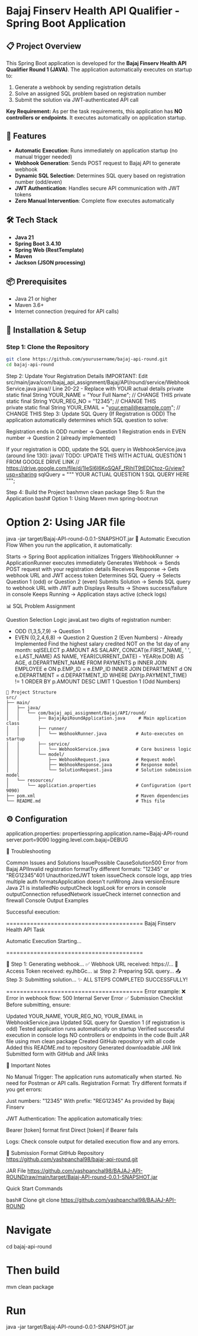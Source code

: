 # Bajaj Finserv Health API Qualifier - Spring Boot Application

## 📋 Project Overview

This Spring Boot application is developed for the **Bajaj Finserv Health API Qualifier Round 1 (JAVA)**. The application automatically executes on startup to:
1. Generate a webhook by sending registration details
2. Solve an assigned SQL problem based on registration number
3. Submit the solution via JWT-authenticated API call

**Key Requirement:** As per the task requirements, this application has **NO controllers or endpoints**. It executes automatically on application startup.

## 🚀 Features

- **Automatic Execution**: Runs immediately on application startup (no manual trigger needed)
- **Webhook Generation**: Sends POST request to Bajaj API to generate webhook
- **Dynamic SQL Selection**: Determines SQL query based on registration number (odd/even)
- **JWT Authentication**: Handles secure API communication with JWT tokens
- **Zero Manual Intervention**: Complete flow executes automatically

## 🛠️ Tech Stack

- **Java 21**
- **Spring Boot 3.4.10**
- **Spring Web (RestTemplate)**
- **Maven**
- **Jackson (JSON processing)**

## 📦 Prerequisites

- Java 21 or higher
- Maven 3.6+
- Internet connection (required for API calls)

## 🔧 Installation & Setup

### Step 1: Clone the Repository
```bash
git clone https://github.com/yourusername/bajaj-api-round.git
cd bajaj-api-round
```
Step 2: Update Your Registration Details
IMPORTANT: Edit src/main/java/com/bajaj_api_assignment/Bajaj/API/round/service/WebhookService.java
java// Line 20-22 - Replace with YOUR actual details
private static final String YOUR_NAME = "Your Full Name";  // CHANGE THIS
private static final String YOUR_REG_NO = "12345";  // CHANGE THIS  
private static final String YOUR_EMAIL = "your.email@example.com";  // CHANGE THIS
Step 3: Update SQL Query (If Registration is ODD)
The application automatically determines which SQL question to solve:

Registration ends in ODD number → Question 1
Registration ends in EVEN number → Question 2 (already implemented)

If your registration is ODD, update the SQL query in WebhookService.java (around line 130):
java// TODO: UPDATE THIS WITH ACTUAL QUESTION 1 FROM GOOGLE DRIVE LINK
// https://drive.google.com/file/d/1IeSI6l6KoSQAF_fRihIT9tEDICtoz-G/view?usp=sharing
sqlQuery = """
    YOUR ACTUAL QUESTION 1 SQL QUERY HERE
    """;
    
Step 4: Build the Project
bashmvn clean package
Step 5: Run the Application
bash# Option 1: Using Maven
mvn spring-boot:run

# Option 2: Using JAR file
java -jar target/Bajaj-API-round-0.0.1-SNAPSHOT.jar
🔄 Automatic Execution Flow
When you run the application, it automatically:

Starts → Spring Boot application initializes
Triggers WebhookRunner → ApplicationRunner executes immediately
Generates Webhook → Sends POST request with your registration details
Receives Response → Gets webhook URL and JWT access token
Determines SQL Query → Selects Question 1 (odd) or Question 2 (even)
Submits Solution → Sends SQL query to webhook URL with JWT auth
Displays Results → Shows success/failure in console
Keeps Running → Application stays active (check logs)

📊 SQL Problem Assignment

Question Selection Logic
javaLast two digits of registration number:
- ODD (1,3,5,7,9) → Question 1
- EVEN (0,2,4,6,8) → Question 2
Question 2 (Even Numbers) - Already Implemented
Find the highest salary credited NOT on the 1st day of any month:
sqlSELECT 
    p.AMOUNT AS SALARY,
    CONCAT(e.FIRST_NAME, ' ', e.LAST_NAME) AS NAME,
    YEAR(CURRENT_DATE) - YEAR(e.DOB) AS AGE,
    d.DEPARTMENT_NAME
FROM PAYMENTS p
INNER JOIN EMPLOYEE e ON p.EMP_ID = e.EMP_ID
INNER JOIN DEPARTMENT d ON e.DEPARTMENT = d.DEPARTMENT_ID
WHERE DAY(p.PAYMENT_TIME) != 1
ORDER BY p.AMOUNT DESC
LIMIT 1
Question 1 (Odd Numbers)

```
📁 Project Structure
src/
├── main/
│   ├── java/
│   │   └── com/bajaj_api_assignment/Bajaj/API/round/
│   │       ├── BajajApiRoundApplication.java     # Main application class
│   │       ├── runner/
│   │       │   └── WebhookRunner.java           # Auto-executes on startup
│   │       ├── service/
│   │       │   └── WebhookService.java          # Core business logic
│   │       └── model/
│   │           ├── WebhookRequest.java          # Request model
│   │           ├── WebhookResponse.java         # Response model
│   │           └── SolutionRequest.java         # Solution submission model
│   └── resources/
│       └── application.properties               # Configuration (port 9090)
├── pom.xml                                      # Maven dependencies
└── README.md                                    # This file
```

## ⚙️ Configuration

application.properties:
propertiesspring.application.name=Bajaj-API-round
server.port=9090
logging.level.com.bajaj=DEBUG

🐛 Troubleshooting

Common Issues and Solutions
IssuePossible CauseSolution500 Error from Bajaj APIInvalid registration formatTry different formats: "12345" or "REG12345"401 UnauthorizedJWT token issueCheck console logs, app tries multiple auth formatsApplication doesn't runWrong Java versionEnsure Java 21 is installedNo outputCheck logsLook for errors in console outputConnection refusedNetwork issueCheck internet connection and firewall
Console Output Examples

Successful execution:

========================================
Bajaj Finserv Health API Task

Automatic Execution Starting...

========================================

📡 Step 1: Generating webhook...
✅ Webhook URL received: https://...
🔑 Access Token received: eyJhbGc...
📊 Step 2: Preparing SQL query...
📤 Step 3: Submitting solution...
✨ ALL STEPS COMPLETED SUCCESSFULLY!

========================================
Error example:
❌ Error in webhook flow: 500 Internal Server Error
✅ Submission Checklist
Before submitting, ensure:

 Updated YOUR_NAME, YOUR_REG_NO, YOUR_EMAIL in WebhookService.java
 Updated SQL query for Question 1 (if registration is odd)
 Tested application runs automatically on startup
 Verified successful execution in console logs
 NO controllers or endpoints in the code
 Built JAR file using mvn clean package
 Created GitHub repository with all code
 Added this README.md to repository
 Generated downloadable JAR link
 Submitted form with GitHub and JAR links

📝 Important Notes

No Manual Trigger: The application runs automatically when started. No need for Postman or API calls.
Registration Format: Try different formats if you get errors:

Just numbers: "12345"
With prefix: "REG12345"
As provided by Bajaj Finserv


JWT Authentication: The application automatically tries:

Bearer [token] format first
Direct [token] if Bearer fails


Logs: Check console output for detailed execution flow and any errors.

🤝 Submission Format
GitHub Repository
https://github.com/yashpanchal98/bajaj-api-round.git

JAR File
https://github.com/yashpanchal98/BAJAJ-API-ROUND/raw/main/target/Bajaj-API-round-0.0.1-SNAPSHOT.jar

Quick Start Commands

bash# Clone
git clone <https://github.com/yashpanchal98/BAJAJ-API-ROUND>

# Navigate
cd bajaj-api-round

# Then build
mvn clean package

# Run
java -jar target/Bajaj-API-round-0.0.1-SNAPSHOT.jar
